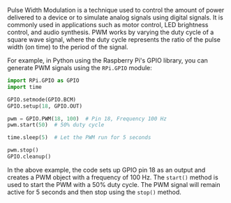 Pulse Width Modulation is a technique used to control the amount of power delivered to a device or to simulate analog signals using digital signals. It is commonly used in applications such as motor control, LED brightness control, and audio synthesis. PWM works by varying the duty cycle of a square wave signal, where the duty cycle represents the ratio of the pulse width (on time) to the period of the signal.

For example, in Python using the Raspberry Pi's GPIO library, you can generate PWM signals using the `RPi.GPIO` module:
```python
import RPi.GPIO as GPIO
import time

GPIO.setmode(GPIO.BCM)
GPIO.setup(18, GPIO.OUT)

pwm = GPIO.PWM(18, 100)  # Pin 18, Frequency 100 Hz
pwm.start(50)  # 50% duty cycle

time.sleep(5)  # Let the PWM run for 5 seconds

pwm.stop()
GPIO.cleanup()
```
In the above example, the code sets up GPIO pin 18 as an output and creates a PWM object with a frequency of 100 Hz. The `start()` method is used to start the PWM with a 50% duty cycle. The PWM signal will remain active for 5 seconds and then stop using the `stop()` method.
